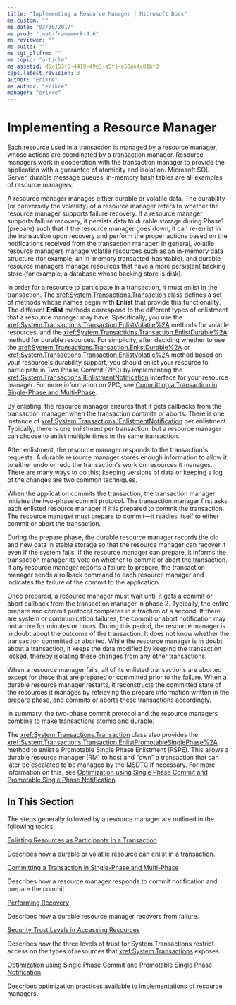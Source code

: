 ```yaml
---
title: "Implementing a Resource Manager | Microsoft Docs"
ms.custom: ""
ms.date: "03/30/2017"
ms.prod: ".net-framework-4.6"
ms.reviewer: ""
ms.suite: ""
ms.tgt_pltfrm: ""
ms.topic: "article"
ms.assetid: d5c153f6-4419-49e3-a5f1-a50ae4c81bf3
caps.latest.revision: 3
author: "Erikre"
ms.author: "erikre"
manager: "erikre"
---
```

# Implementing a Resource Manager
Each resource used in a transaction is managed by a resource manager, whose actions are coordinated by a transaction manager. Resource managers work in cooperation with the transaction manager to provide the application with a guarantee of atomicity and isolation. Microsoft SQL Server, durable message queues, in-memory hash tables are all examples of resource managers.  
  
 A resource manager manages either durable or volatile data. The durability (or conversely the volatility) of a resource manager refers to whether the resource manager supports failure recovery. If a resource manager supports failure recovery, it persists data to durable storage during Phase1 (prepare) such that if the resource manager goes down, it can re-enlist in the transaction upon recovery and perform the proper actions based on the notifications received from the transaction manager. In general, volatile resource managers manage volatile resources such as an in-memory data structure (for example, an in-memory transacted-hashtable), and durable resource managers manage resources that have a more persistent backing store (for example, a database whose backing store is disk).  
  
 In order for a resource to participate in a transaction, it must enlist in the transaction. The <xref:System.Transactions.Transaction> class defines a set of methods whose names begin with **Enlist** that provide this functionality. The different **Enlist** methods correspond to the different types of enlistment that a resource manager may have. Specifically, you use the <xref:System.Transactions.Transaction.EnlistVolatile%2A> methods for volatile resources, and the <xref:System.Transactions.Transaction.EnlistDurable%2A> method for durable resources. For simplicity, after deciding whether to use the <xref:System.Transactions.Transaction.EnlistDurable%2A> or <xref:System.Transactions.Transaction.EnlistVolatile%2A> method based on your resource's durability support, you should enlist your resource to participate in Two Phase Commit (2PC) by implementing the <xref:System.Transactions.IEnlistmentNotification> interface for your resource manager. For more information on 2PC, see [Committing a Transaction in Single-Phase and Multi-Phase](../../../../docs/framework/data/transactions/committing-a-transaction-in-single-phase-and-multi-phase.md).  
  
 By enlisting, the resource manager ensures that it gets callbacks from the transaction manager when the transaction commits or aborts. There is one instance of <xref:System.Transactions.IEnlistmentNotification> per enlistment. Typically, there is one enlistment per transaction, but a resource manager can choose to enlist multiple times in the same transaction.  
  
 After enlistment, the resource manager responds to the transaction's requests. A durable resource manager stores enough information to allow it to either undo or redo the transaction's work on resources it manages. There are many ways to do this; keeping versions of data or keeping a log of the changes are two common techniques.  
  
 When the application commits the transaction, the transaction manager initiates the two-phase commit protocol. The transaction manager first asks each enlisted resource manager if it is prepared to commit the transaction. The resource manager must prepare to commit—it readies itself to either commit or abort the transaction.  
  
 During the prepare phase, the durable resource manager records the old and new data in stable storage so that the resource manager can recover it even if the system fails. If the resource manager can prepare, it informs the transaction manager its vote on whether to commit or abort the transaction. If any resource manager reports a failure to prepare, the transaction manager sends a rollback command to each resource manager and indicates the failure of the commit to the application.  
  
 Once prepared, a resource manager must wait until it gets a commit or abort callback from the transaction manager in phase 2. Typically, the entire prepare and commit protocol completes in a fraction of a second. If there are system or communication failures, the commit or abort notification may not arrive for minutes or hours. During this period, the resource manager is in doubt about the outcome of the transaction. It does not know whether the transaction committed or aborted. While the resource manager is in doubt about a transaction, it keeps the data modified by keeping the transaction locked, thereby isolating these changes from any other transactions.  
  
 When a resource manager fails, all of its enlisted transactions are aborted except for those that are prepared or committed prior to the failure. When a durable resource manager restarts, it reconstructs the committed state of the resources it manages by retrieving the prepare information written in the prepare phase, and commits or aborts these transactions accordingly.  
  
 In summary, the two-phase commit protocol and the resource managers combine to make transactions atomic and durable.  
  
 The <xref:System.Transactions.Transaction> class also provides the <xref:System.Transactions.Transaction.EnlistPromotableSinglePhase%2A> method to enlist a Promotable Single Phase Enlistment (PSPE). This allows a durable resource manager (RM) to host and "own" a transaction that can later be escalated to be managed by the MSDTC if necessary. For more information on this, see [Optimization using Single Phase Commit and Promotable Single Phase Notification](../../../../docs/framework/data/transactions/optimization-using-single-phase-commit-and-promotable-single-phase-notification.md).  
  
## In This Section  
 The steps generally followed by a resource manager are outlined in the following topics.  
  
 [Enlisting Resources as Participants in a Transaction](../../../../docs/framework/data/transactions/enlisting-resources-as-participants-in-a-transaction.md)  
  
 Describes how a durable or volatile resource can enlist in a transaction.  
  
 [Committing a Transaction in Single-Phase and Multi-Phase](../../../../docs/framework/data/transactions/committing-a-transaction-in-single-phase-and-multi-phase.md)  
  
 Describes how a resource manager responds to commit notification and prepare the commit.  
  
 [Performing Recovery](../../../../docs/framework/data/transactions/performing-recovery.md)  
  
 Describes how a durable resource manager recovers from failure.  
  
 [Security Trust Levels in Accessing Resources](../../../../docs/framework/data/transactions/security-trust-levels-in-accessing-resources.md)  
  
 Describes how the three levels of trust for System.Transactions restrict access on the types of resources that <xref:System.Transactions> exposes.  
  
 [Optimization using Single Phase Commit and Promotable Single Phase Notification](../../../../docs/framework/data/transactions/optimization-using-single-phase-commit-and-promotable-single-phase-notification.md)  
  
 Describes optimization practices available to implementations of resource managers.